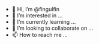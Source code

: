 - 👋 Hi, I’m @fingulfin
- 👀 I’m interested in ...
- 🌱 I’m currently learning ...
- 💞️ I’m looking to collaborate on ...
- 📫 How to reach me ...

<!---
fingulfin/fingulfin is a ✨ special ✨ repository because its `README.md` (this file) appears on your GitHub profile.
You can click the Preview link to take a look at your changes.
--->
